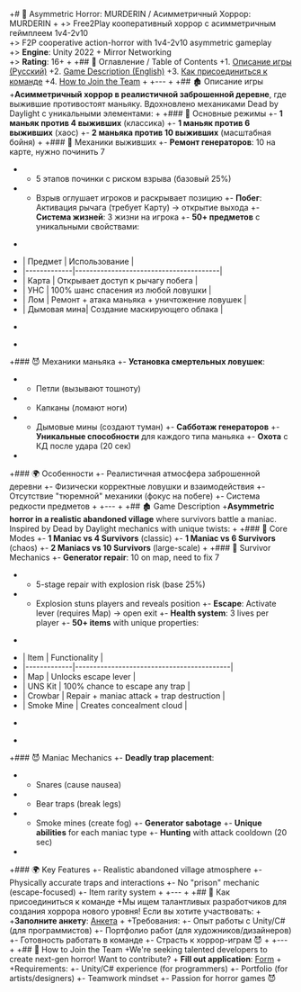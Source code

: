 
+# 🔪 Asymmetric Horror: MURDERIN / Асимметричный Хоррор: MURDERIN
+
+> Free2Play кооперативный хоррор с асимметричным геймплеем 1v4-2v10  
+> F2P cooperative action-horror with 1v4-2v10 asymmetric gameplay  
+> **Engine**: Unity 2022 + Mirror Networking  
+> **Rating**: 16+
+
+## 📑 Оглавление / Table of Contents
+1. [Описание игры (Русский)](#описание-игры)
+2. [Game Description (English)](#game-description)
+3. [Как присоединиться к команде](#как-присоединиться-к-команде)
+4. [How to Join the Team](#how-to-join-the-team)
+
+---
+
+## 🏚️ Описание игры
+**Асимметричный хоррор в реалистичной заброшенной деревне**, где выжившие противостоят маньяку. Вдохновлено механиками Dead by Daylight с уникальными элементами:
+
+### 👥 Основные режимы
+- **1 маньяк против 4 выживших** (классика)
+- **1 маньяк против 6 выживших** (хаос)
+- **2 маньяка против 10 выживших** (масштабная бойня)
+
+### 🎯 Механики выживших
+- **Ремонт генераторов**: 10 на карте, нужно починить 7
+  - 5 этапов починки с риском взрыва (базовый 25%)
+  - Взрыв оглушает игроков и раскрывает позицию
+- **Побег**: Активация рычага (требует Карту) → открытие выхода
+- **Система жизней**: 3 жизни на игрока
+- **50+ предметов** с уникальными свойствами:
+  ```markdown
+  | Предмет     | Использование                          | 
+  |-------------|----------------------------------------|
+  | Карта       | Открывает доступ к рычагу побега       |
+  | УНС         | 100% шанс спасения из любой ловушки    |
+  | Лом         | Ремонт + атака маньяка + уничтожение ловушек |
+  | Дымовая мина| Создание маскирующего облака           |
+  ```
+
+### 😈 Механики маньяка
+- **Установка смертельных ловушек**:
+  - Петли (вызывают тошноту)
+  - Капканы (ломают ноги)
+  - Дымовые мины (создают туман)
+- **Сабботаж генераторов**
+- **Уникальные способности** для каждого типа маньяка
+- **Охота** с КД после удара (20 сек)
+
+### 🌍 Особенности
+- Реалистичная атмосфера заброшенной деревни
+- Физически корректные ловушки и взаимодействия
+- Отсутствие "тюремной" механики (фокус на побеге)
+- Система редкости предметов
+
+---
+
+## 🏚️ Game Description
+**Asymmetric horror in a realistic abandoned village** where survivors battle a maniac. Inspired by Dead by Daylight mechanics with unique twists:
+
+### 👥 Core Modes
+- **1 Maniac vs 4 Survivors** (classic)
+- **1 Maniac vs 6 Survivors** (chaos)
+- **2 Maniacs vs 10 Survivors** (large-scale)
+
+### 🎯 Survivor Mechanics
+- **Generator repair**: 10 on map, need to fix 7
+  - 5-stage repair with explosion risk (base 25%)
+  - Explosion stuns players and reveals position
+- **Escape**: Activate lever (requires Map) → open exit
+- **Health system**: 3 lives per player
+- **50+ items** with unique properties:
+  ```markdown
+  | Item        | Functionality                             |
+  |-------------|-------------------------------------------|
+  | Map         | Unlocks escape lever                      |
+  | UNS Kit     | 100% chance to escape any trap            |
+  | Crowbar     | Repair + maniac attack + trap destruction |
+  | Smoke Mine  | Creates concealment cloud                 |
+  ```
+
+### 😈 Maniac Mechanics
+- **Deadly trap placement**:
+  - Snares (cause nausea)
+  - Bear traps (break legs)
+  - Smoke mines (create fog)
+- **Generator sabotage**
+- **Unique abilities** for each maniac type
+- **Hunting** with attack cooldown (20 sec)
+
+### 🌍 Key Features
+- Realistic abandoned village atmosphere
+- Physically accurate traps and interactions
+- No "prison" mechanic (escape-focused)
+- Item rarity system
+
+---
+
+## 👥 Как присоединиться к команде
+Мы ищем талантливых разработчиков для создания хоррора нового уровня! Если вы хотите участвовать:
+
+**Заполните анкету**: [Анкета](https://forms.gle/katvrjYxKUT9mNMY6)
+
+Требования:
+- Опыт работы с Unity/C# (для программистов)
+- Портфолио работ (для художников/дизайнеров)
+- Готовность работать в команде
+- Страсть к хоррор-играм 😈
+
+---
+
+## 👥 How to Join the Team
+We're seeking talented developers to create next-gen horror! Want to contribute?
+
  **Fill out application**: [Form](https://forms.gle/q8iAqKiLWh7mKaLZ9)
+
+Requirements:
+- Unity/C# experience (for programmers)
+- Portfolio (for artists/designers)
+- Teamwork mindset
+- Passion for horror games 😈
